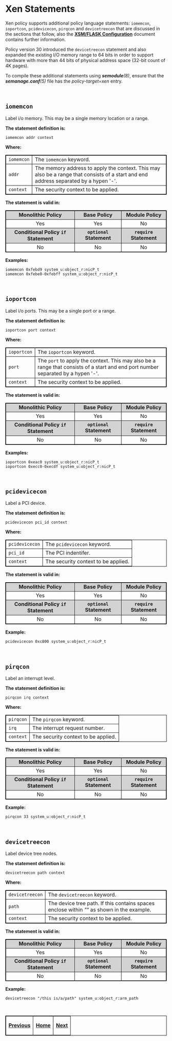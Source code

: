 # Xen Statements

Xen policy supports additional policy language statements: `iomemcon`,
`ioportcon`, `pcidevicecon`, `pirqcon` and `devicetreecon` that are
discussed in the sections that follow, also the
[**XSM/FLASK Configuration**](http://xenbits.xen.org/docs/4.2-testing/misc/xsm-flask.txt)
document contains further information.

Policy version 30 introduced the `devicetreecon` statement and also
expanded the existing I/O memory range to 64 bits in order to support
hardware with more than 44 bits of physical address space (32-bit count
of 4K pages).

To compile these additional statements using ***semodule**(8)*, ensure
that the ***semanage.conf**(5)* file has the *policy-target=xen* entry.

<br>

## `iomemcon`

Label i/o memory. This may be a single memory location or a range.

**The statement definition is:**

`iomemcon addr context`

**Where:**

<table>
<tbody>
<tr>
<td><code>iomemcon</code></td>
<td>The <code>iomemcon</code> keyword.</td>
</tr>
<tr>
<td><code>addr</code></td>
<td>The memory address to apply the context. This may also be a range that consists of a start and end address separated by a hypen '-'.</td>
</tr>
<tr>
<td><code>context</code></td>
<td>The security context to be applied.</td>
</tr>
</tbody>
</table>


**The statement is valid in:**

<table style="text-align:center">
<tbody>
<tr style="background-color:#D3D3D3;">
<td><strong>Monolithic Policy</strong></td>
<td><strong>Base Policy</strong></td>
<td><strong>Module Policy</strong></td>
</tr>
<tr>
<td>Yes</td>
<td>Yes</td>
<td>No</td>
</tr>
<tr style="background-color:#D3D3D3;">
<td><strong>Conditional Policy <code>if</code> Statement</strong></td>
<td><strong><code>optional</code> Statement</strong></td>
<td><strong><code>require</code> Statement</strong></td>
</tr>
<tr>
<td>No</td>
<td>No</td>
<td>No</td>
</tr>
</tbody>
</table>

**Examples:**

```
iomemcon 0xfebd9 system_u:object_r:nicP_t
iomemcon 0xfebe0-0xfebff system_u:object_r:nicP_t
```

<br>

## `ioportcon`

Label i/o ports. This may be a single port or a range.

**The statement definition is:**

`ioportcon port context`

**Where:**

<table>
<tbody>
<tr>
<td><code>ioportcon</code></td>
<td>The <code>ioportcon</code> keyword.</td>
</tr>
<tr>
<td><code>port</code></td>
<td>The <code>port</code> to apply the context. This may also be a range that consists of a start and end port number separated by a hypen '-'.</td>
</tr>
<tr>
<td><code>context</code></td>
<td>The security context to be applied.</td>
</tr>
</tbody>
</table>

**The statement is valid in:**

<table style="text-align:center">
<tbody>
<tr style="background-color:#D3D3D3;">
<td><strong>Monolithic Policy</strong></td>
<td><strong>Base Policy</strong></td>
<td><strong>Module Policy</strong></td>
</tr>
<tr>
<td>Yes</td>
<td>Yes</td>
<td>No</td>
</tr>
<tr style="background-color:#D3D3D3;">
<td><strong>Conditional Policy <code>if</code> Statement</strong></td>
<td><strong><code>optional</code> Statement</strong></td>
<td><strong><code>require</code> Statement</strong></td>
</tr>
<tr>
<td>No</td>
<td>No</td>
<td>No</td>
</tr>
</tbody>
</table>

**Examples:**

```
ioportcon 0xeac0 system_u:object_r:nicP_t
ioportcon 0xecc0-0xecdf system_u:object_r:nicP_t
```

<br>

## `pcidevicecon`

Label a PCI device.

**The statement definition is:**

`pcidevicecon pci_id context`

**Where:**

<table>
<tbody>
<tr>
<td><code>pcidevicecon</code></td>
<td>The <code>pcidevicecon</code> keyword.</td>
</tr>
<tr>
<td><code>pci_id</code></td>
<td>The PCI indentifer.</td>
</tr>
<tr>
<td><code>context</code></td>
<td>The security context to be applied.</td>
</tr>
</tbody>
</table>

**The statement is valid in:**

<table style="text-align:center">
<tbody>
<tr style="background-color:#D3D3D3;">
<td><strong>Monolithic Policy</strong></td>
<td><strong>Base Policy</strong></td>
<td><strong>Module Policy</strong></td>
</tr>
<tr>
<td>Yes</td>
<td>Yes</td>
<td>No</td>
</tr>
<tr style="background-color:#D3D3D3;">
<td><strong>Conditional Policy <code>if</code> Statement</strong></td>
<td><strong><code>optional</code> Statement</strong></td>
<td><strong><code>require</code> Statement</strong></td>
</tr>
<tr>
<td>No</td>
<td>No</td>
<td>No</td>
</tr>
</tbody>
</table>

**Example:**

`pcidevicecon 0xc800 system_u:object_r:nicP_t`

<br>

## `pirqcon`

Label an interrupt level.

**The statement definition is:**

`pirqcon irq context`

**Where:**

<table>
<tbody>
<tr>
<td><code>pirqcon</code></td>
<td>The <code>pirqcon</code> keyword.</td>
</tr>
<tr>
<td><code>irq</code></td>
<td>The interrupt request number.</td>
</tr>
<tr>
<td><code>context</code></td>
<td>The security context to be applied.</td>
</tr>
</tbody>
</table>

**The statement is valid in:**

<table style="text-align:center">
<tbody>
<tr style="background-color:#D3D3D3;">
<td><strong>Monolithic Policy</strong></td>
<td><strong>Base Policy</strong></td>
<td><strong>Module Policy</strong></td>
</tr>
<tr>
<td>Yes</td>
<td>Yes</td>
<td>No</td>
</tr>
<tr style="background-color:#D3D3D3;">
<td><strong>Conditional Policy <code>if</code> Statement</strong></td>
<td><strong><code>optional</code> Statement</strong></td>
<td><strong><code>require</code> Statement</strong></td>
</tr>
<tr>
<td>No</td>
<td>No</td>
<td>No</td>
</tr>
</tbody>
</table>

**Example:**

`pirqcon 33 system_u:object_r:nicP_t`

<br>

## `devicetreecon`

Label device tree nodes.

**The statement definition is:**

`devicetreecon path context`

**Where:**

<table>
<tbody>
<tr>
<td><code>devicetreecon</code></td>
<td>The <code>devicetreecon</code> keyword.</td>
</tr>
<tr>
<td><code>path</code></td>
<td>The device tree path. If this contains spaces enclose within <em>""</em> as shown in the example.</td>
</tr>
<tr>
<td><code>context</code></td>
<td>The security context to be applied.</td>
</tr>
</tbody>
</table>

**The statement is valid in:**

<table style="text-align:center">
<tbody>
<tr style="background-color:#D3D3D3;">
<td><strong>Monolithic Policy</strong></td>
<td><strong>Base Policy</strong></td>
<td><strong>Module Policy</strong></td>
</tr>
<tr>
<td>Yes</td>
<td>Yes</td>
<td>No</td>
</tr>
<tr style="background-color:#D3D3D3;">
<td><strong>Conditional Policy <code>if</code> Statement</strong></td>
<td><strong><code>optional</code> Statement</strong></td>
<td><strong><code>require</code> Statement</strong></td>
</tr>
<tr>
<td>No</td>
<td>No</td>
<td>No</td>
</tr>
</tbody>
</table>


**Example:**

`devicetreecon "/this is/a/path" system_u:object_r:arm_path`


<br>

<!-- Cut Here -->

<table>
<tbody>
<td><center>
<p><a href="infiniband_statements.md#infiniband-labeling-statements" title="InfiniBand Labeling Statements"> <strong>Previous</strong></a></p>
</center></td>
<td><center>
<p><a href="README.md#the-selinux-notebook" title="The SELinux Notebook"> <strong>Home</strong></a></p>
</center></td>
<td><center>
<p><a href="modular_policy_statements.md#modular-policy-support-statements" title="Modular Policy Support Statements"> <strong>Next</strong></a></p>
</center></td>
</tbody>
</table>

<head>
    <style>table { border-collapse: collapse; }
    table, td, th { border: 1px solid black; }
    </style>
</head>
